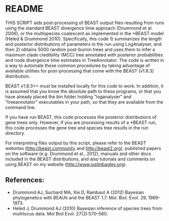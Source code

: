 # README

THIS SCRIPT aids post-processing of BEAST output files resulting from runs using the standard BEAST divergence time approach (Drummond et al. 2006), or the multispecies coalescent as implemented in the \*BEAST model (Heled & Drummond 2010). Specifically, this code 1) summarizes the length and posterior distributions of parameters in the run using LogAnalyser, and then 2) obtains 5000 random post-burnin trees and uses them to infer a maximum clade credibility (MCC) tree annotated with posterior probabilities and node divergence time estimates in TreeAnnotator. The code is written in a way to automate these common procedures by taking advantage of available utilities for post-processing that come with the BEAST (v1.8.3) distribution. 

BEAST v1.8.3++ must be installed locally for this code to work. In addition, it is assumed that you know the absolute path to these programs, or that you have already placed the bin folder holding "loganalyser" and "treeannotator" executables in your path, so that they are available from the command line.

If you have run BEAST, this code processes the posterior distributions of gene trees only. However, if you are processing results of a \*BEAST run, this code processes the gene tree and species tree results in the run directory. 

For interpreting files output by this script, please refer to the BEAST websites (http://beast.community and http://beast2.org), published papers on the software (e.g. Drummond et al., 2012), manuals and other docs included in the BEAST distributions, and also tutorials and comments on using BEAST on my website (http://www.justinbagley.org).

## References:

- Drummond AJ, Suchard MA, Xie D, Rambaut A (2012) Bayesian phylogenetics with BEAUti and the BEAST 1.7. Mol. Biol. Evol. 29, 1969-1973.
- Heled J, Drummond AJ (2010) Bayesian inference of species trees from multilocus data. Mol Biol Evol. 27(3):570–580.
